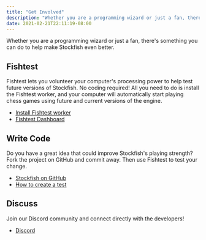 ```yaml
---
title: "Get Involved"
description: "Whether you are a programming wizard or just a fan, there’s something you can do to help make Stockfish even better."
date: 2021-02-21T22:11:19-08:00
---
```


Whether you are a programming wizard or just a fan, there's something you can do to help make Stockfish even better.

## Fishtest

Fishtest lets you volunteer your computer's processing power to help
test future versions of Stockfish. No coding required! All you need to
do is install the Fishtest worker, and your computer will automatically
start playing chess games using future and current versions of the
engine.

- [Install Fishtest worker](https://github.com/official-stockfish/fishtest/wiki/Running-the-worker)
- [Fishtest Dashboard](http://tests.stockfishchess.org/tests)

## Write Code

Do you have a great idea that could improve Stockfish's playing
strength? Fork the project on GitHub and commit away. Then use Fishtest
to test your change.

- [Stockfish on GitHub](https://github.com/official-stockfish/Stockfish)
- [How to create a test](https://github.com/official-stockfish/fishtest/wiki/Creating-my-first-test)

## Discuss

Join our Discord community and connect directly with the developers!

- [Discord](https://discord.gg/GWDRS3kU6R)
